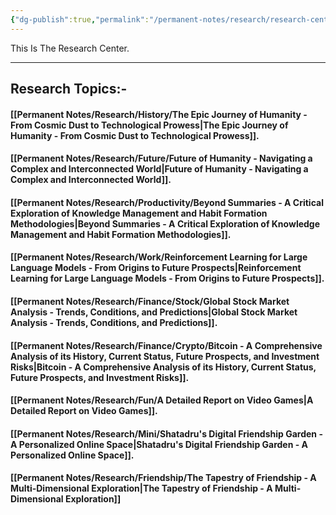 ```yaml
---
{"dg-publish":true,"permalink":"/permanent-notes/research/research-center/"}
---
```


This Is The Research Center.

---

## Research Topics:-

#### [[Permanent Notes/Research/History/The Epic Journey of Humanity - From Cosmic Dust to Technological Prowess\|The Epic Journey of Humanity - From Cosmic Dust to Technological Prowess]].

#### [[Permanent Notes/Research/Future/Future of Humanity - Navigating a Complex and Interconnected World\|Future of Humanity - Navigating a Complex and Interconnected World]].

#### [[Permanent Notes/Research/Productivity/Beyond Summaries - A Critical Exploration of Knowledge Management and Habit Formation Methodologies\|Beyond Summaries - A Critical Exploration of Knowledge Management and Habit Formation Methodologies]].

#### [[Permanent Notes/Research/Work/Reinforcement Learning for Large Language Models - From Origins to Future Prospects\|Reinforcement Learning for Large Language Models - From Origins to Future Prospects]].

#### [[Permanent Notes/Research/Finance/Stock/Global Stock Market Analysis - Trends, Conditions, and Predictions\|Global Stock Market Analysis - Trends, Conditions, and Predictions]].

#### [[Permanent Notes/Research/Finance/Crypto/Bitcoin - A Comprehensive Analysis of its History, Current Status, Future Prospects, and Investment Risks\|Bitcoin - A Comprehensive Analysis of its History, Current Status, Future Prospects, and Investment Risks]].

#### [[Permanent Notes/Research/Fun/A Detailed Report on Video Games\|A Detailed Report on Video Games]].

#### [[Permanent Notes/Research/Mini/Shatadru's Digital Friendship Garden - A Personalized Online Space\|Shatadru's Digital Friendship Garden - A Personalized Online Space]].

#### [[Permanent Notes/Research/Friendship/The Tapestry of Friendship - A Multi-Dimensional Exploration\|The Tapestry of Friendship - A Multi-Dimensional Exploration]]
